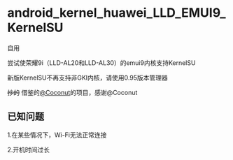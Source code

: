 # android_kernel_huawei_LLD_EMUI9_KernelSU

自用

尝试使荣耀9i（LLD-AL20和LLD-AL30）的emui9内核支持KernelSU

新版KernelSU不再支持非GKI内核，请使用0.95版本管理器

~~抄的~~ 借鉴的[@Coconut](https://github.com/Coconutat)的项目，感谢@Coconut

## 已知问题
1.在某些情况下，Wi-Fi无法正常连接

2.开机时间过长